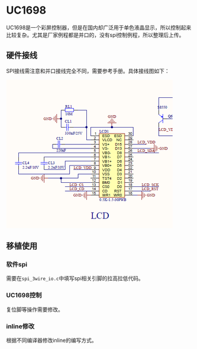 # UC1698

UC1698是一个彩屏控制器，但是在国内却广泛用于单色液晶显示，所以控制起来比较复杂。尤其是厂家例程都是并口的，没有spi控制例程，所以整理后上传。

## 硬件接线

SPI接线需注意和并口接线完全不同，需要参考手册。具体接线图如下：

![UC1698U SPI接线](https://raw.githubusercontent.com/smartmx/file-storage/pictures/20230219212312.png)

## 移植使用

### 软件spi

需要在`spi_3wire_io.c`中填写spi相关引脚的拉高拉低代码。

### UC1698控制

复位脚等操作需要修改。

### inline修改

根据不同编译器修改inline的编写方式。
